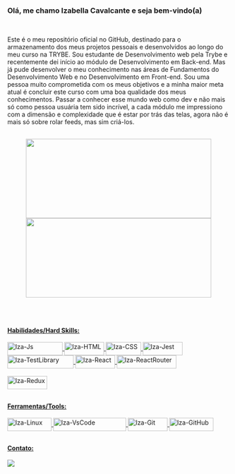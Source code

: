<h3>Olá, me chamo Izabella Cavalcante e seja bem-vindo(a)</h3>

</br>

<div>
  <p>Este é o meu repositório oficial no GitHub, destinado para o armazenamento dos meus projetos pessoais e desenvolvidos ao longo do meu curso na TRYBE. Sou estudante de Desenvolvimento web pela Trybe e recentemente dei início ao módulo de Desenvolvimento em Back-end. Mas já pude desenvolver o meu conhecimento nas áreas de Fundamentos do Desenvolvimento Web e no Desenvolvimento em Front-end. Sou uma pessoa muito comprometida com os meus objetivos e a minha maior meta atual é concluir este curso com uma boa qualidade dos meus conhecimentos. Passar a conhecer esse mundo web como dev e não mais só como pessoa usuária tem sido incrível, a cada módulo me impressiono com a dimensão e complexidade que é estar por trás das telas, agora não é mais só sobre rolar feeds, mas sim criá-los.
  </p>
</div>

##

<div align="center">
  <a href="https://github.com/izacavalcante">
  <img height="180" width="420" src="https://github-readme-stats.vercel.app/api?username=izacavalcante&show_icons=true&theme=dracula&include_all_commits=true&count_private=true"/>
  <img height="180" width="420" src="https://github-readme-stats.vercel.app/api/top-langs/?username=izacavalcante&layout=compact&langs_count=7&theme=dracula"/>
</div>

##

<br />

<div>
<h4>Habilidades/Hard Skills:</h4>
  <img align="center" alt="Iza-Js" height="30" width="125" src="https://img.shields.io/badge/JavaScript-323330?style=for-the-badge&logo=javascript&logoColor=F7DF1E">
  <img align="center" alt="Iza-HTML" height="30" width="90" src="https://img.shields.io/badge/HTML5-E34F26?style=for-the-badge&logo=html5&logoColor=white">
  <img align="center" alt="Iza-CSS" height="30" width="80" src="https://img.shields.io/badge/CSS3-1572B6?style=for-the-badge&logo=css3&logoColor=white">
  <img align="center" alt="Iza-Jest" height="30" width="90" src="https://img.shields.io/badge/Jest-323330?style=for-the-badge&logo=Jest&logoColor=white" />
  <img align="center" alt="Iza-TestLibrary" height="30" width="150" src="https://img.shields.io/badge/testing%20library-323330?style=for-the-badge&logo=testing-library&logoColor=red" />
  <img align="center" alt="Iza-React" height="30" width="90" src="https://img.shields.io/badge/React-20232A?style=for-the-badge&logo=react&logoColor=61DAFB">
  <img align="center" alt="Iza-ReactRouter" height="30" width="135" src="https://img.shields.io/badge/React_Router-CA4245?style=for-the-badge&logo=react-router&logoColor=white">
</div>
</br>
<div>
  <img align="center" alt="Iza-Redux" height="30" width="90" src="https://img.shields.io/badge/Redux-593D88?style=for-the-badge&logo=redux&logoColor=white">
</div>

## 

<div>
<h4>Ferramentas/Tools:</h4>
  <img align="center" alt="Iza-Linux" height="30" width="100" src="https://img.shields.io/badge/Linux-FCC624?style=for-the-badge&logo=linux&logoColor=black" />
  <img align="center" alt="Iza-VsCode" height="30" width="165" src="https://img.shields.io/badge/Visual_Studio_Code-0078D4?style=for-the-badge&logo=visual%20studio%20code&logoColor=white" />
  <img align="center" alt="Iza-Git" height="30" width="90" src="https://img.shields.io/badge/GIT-E44C30?style=for-the-badge&logo=git&logoColor=white" />
  <img align="center" alt="Iza-GitHub" height="30" width="100" src="https://img.shields.io/badge/GitHub-100000?style=for-the-badge&logo=github&logoColor=white" />
</div>

  ##

<div> 
  <h4>Contato:</h4>
  <a href="https://www.linkedin.com/in/izabella-cavalcante/" target="_blank"><img src="https://img.shields.io/badge/-LinkedIn-%230077B5?style=for-the-badge&logo=linkedin&logoColor=white" target="_blank"></a> 
</div>
